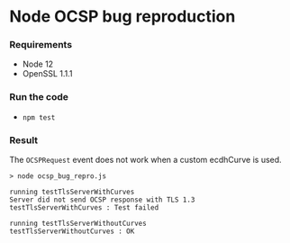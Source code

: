 # Node OCSP bug reproduction

### Requirements

- Node 12
- OpenSSL 1.1.1

### Run the code

- `npm test`

### Result

The `OCSPRequest` event does not work when a custom ecdhCurve is used.

```
> node ocsp_bug_repro.js

running testTlsServerWithCurves
Server did not send OCSP response with TLS 1.3
testTlsServerWithCurves : Test failed

running testTlsServerWithoutCurves
testTlsServerWithoutCurves : OK

```
